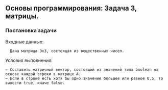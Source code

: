 
## Основы программирования: Задача 3, матрицы.

### Постановка задачи


Входные данные:
```
  Дана матрица 3х3, состоящая из вещественных чисел.
```

Условия выполнения:
```
– Составить матричный вектор, состоящий из значений типа boolean на основе каждой строки в матрице А.
– Если в строке есть хотя бы одно значение большее или равное 0.5, то вывести true, иначе false.
```
